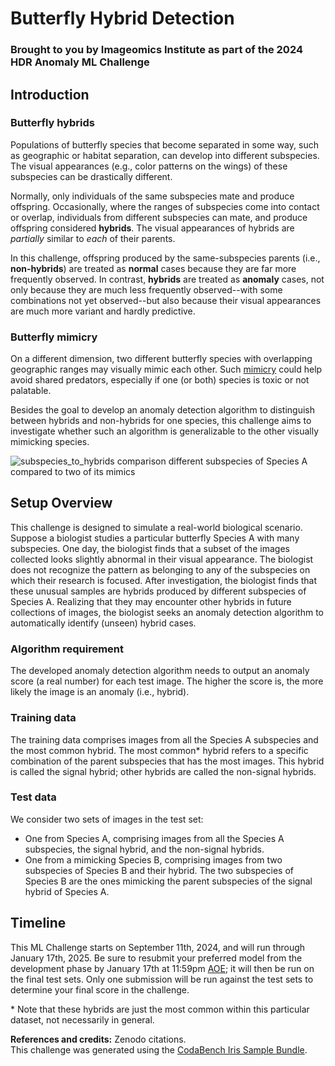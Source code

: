 # Butterfly Hybrid Detection
### Brought to you by Imageomics Institute as part of the 2024 HDR Anomaly ML Challenge


## Introduction 

### Butterfly hybrids
Populations of butterfly species that become separated in some way, such as geographic or habitat separation, can develop into different subspecies. The visual appearances (e.g., color patterns on the wings) of these subspecies can be drastically different.

Normally, only individuals of the same subspecies mate and produce offspring. Occasionally, where the ranges of subspecies come into contact or overlap, individuals from different subspecies can mate, and produce offspring considered **hybrids**. The visual appearances of hybrids are _partially_ similar to _each_ of their parents.

In this challenge, offspring produced by the same-subspecies parents (i.e., **non-hybrids**) are treated as **normal** cases because they are far more frequently observed. In contrast, **hybrids** are treated as **anomaly** cases, not only because they are much less frequently observed--with some combinations not yet observed--but also because their visual appearances are much more variant and hardly predictive.

### Butterfly mimicry
On a different dimension, two different butterfly species with overlapping geographic ranges may visually mimic each other. Such [mimicry](https://en.wikipedia.org/wiki/M%C3%BCllerian_mimicry) could help avoid shared predators, especially if one (or both) species is toxic or not palatable.

Besides the goal to develop an anomaly detection algorithm to distinguish between hybrids and non-hybrids for one species, this challenge aims to investigate whether such an algorithm is generalizable to the other visually mimicking species. 

![subspecies_to_hybrids comparison different subspecies of Species A compared to two of its mimics](https://github.com/user-attachments/assets/8647e1f5-4f99-48c6-8325-fdfd0e5d4c21)


## Setup Overview
This challenge is designed to simulate a real-world biological scenario. Suppose a biologist studies a particular butterfly Species A with many subspecies. One day, the biologist finds that a subset of the images collected looks slightly abnormal in their visual appearance. The biologist does not recognize the pattern as belonging to any of the subspecies on which their research is focused. After investigation, the biologist finds that these unusual samples are hybrids produced by different subspecies of Species A. Realizing that they may encounter other hybrids in future collections of images, the biologist seeks an anomaly detection algorithm to automatically identify (unseen) hybrid cases.

### Algorithm requirement
The developed anomaly detection algorithm needs to output an anomaly score (a real number) for each test image. The higher the score is, the more likely the image is an anomaly (i.e., hybrid).

### Training data
The training data comprises images from all the Species A subspecies and the most common hybrid. The most common* hybrid refers to a specific combination of the parent subspecies that has the most images. This hybrid is called the signal hybrid; other hybrids are called the non-signal hybrids.    

### Test data
We consider two sets of images in the test set:
- One from Species A, comprising images from all the Species A subspecies, the signal hybrid, and the non-signal hybrids.
- One from a mimicking Species B, comprising images from two subspecies of Species B and their hybrid. The two subspecies of Species B are the ones mimicking the parent subspecies of the signal hybrid of Species A.

## Timeline

This ML Challenge starts on September 11th, 2024, and will run through January 17th, 2025. Be sure to resubmit your preferred model from the development phase by January 17th at 11:59pm [AOE](https://www.timeanddate.com/time/zones/aoe); it will then be run on the final test sets. Only one submission will be run against the test sets to determine your final score in the challenge.


\*  Note that these hybrids are just the most common within this particular dataset, not necessarily in general.

**References and credits:** Zenodo citations.<br />
This challenge was generated using the [CodaBench Iris Sample Bundle](https://github.com/codalab/competition-examples/tree/master/codabench/iris/bundle).
